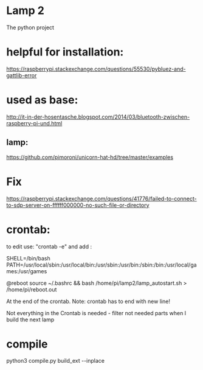 # Lamp 2

The python project

# helpful for installation:
 https://raspberrypi.stackexchange.com/questions/55530/pybluez-and-gattlib-error


# used as base:

http://it-in-der-hosentasche.blogspot.com/2014/03/bluetooth-zwischen-raspberry-pi-und.html

## lamp:
https://github.com/pimoroni/unicorn-hat-hd/tree/master/examples

# Fix
https://raspberrypi.stackexchange.com/questions/41776/failed-to-connect-to-sdp-server-on-ffffff000000-no-such-file-or-directory

# crontab:
to edit use: "crontab -e"
and add :

SHELL=/bin/bash
PATH=/usr/local/sbin:/usr/local/bin:/usr/sbin:/usr/bin:/sbin:/bin:/usr/local/games:/usr/games


@reboot source ~/.bashrc && bash /home/pi/lamp2/lamp_autostart.sh > /home/pi/reboot.out


At the end of the crontab. Note: crontab has to end with new line!

Not everything in the Crontab is needed - filter not needed parts when I build the next lamp


# compile
python3 compile.py build_ext --inplace
